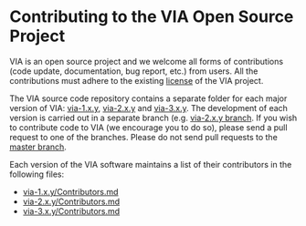 # Contributing to the VIA Open Source Project
VIA is an open source project and we welcome all forms of contributions 
(code update, documentation, bug report, etc.) from users. All the contributions
must adhere to the existing [license](LICENSE) of the VIA project.

The VIA source code repository contains a separate folder for each 
major version of VIA: [via-1.x.y](via-1.x.y/), [via-2.x.y](via-2.x.y/) and [via-3.x.y](via-3.x.y/).
The development of each version is carried out in a separate branch (e.g. [via-2.x.y branch](https://gitlab.com/vgg/via/tree/via-2.x.y).
If you wish to contribute code to VIA (we encourage you to do so), please send 
a pull request to one of the branches. Please do not send pull requests to the 
[master branch](https://gitlab.com/vgg/via/tree/master).

Each version of the VIA software maintains a list of their contributors in the 
following files:

 * [via-1.x.y/Contributors.md](via-1.x.y/Contributors.md)
 * [via-2.x.y/Contributors.md](via-2.x.y/Contributors.md)
 * [via-3.x.y/Contributors.md](via-3.x.y/Contributors.md)
